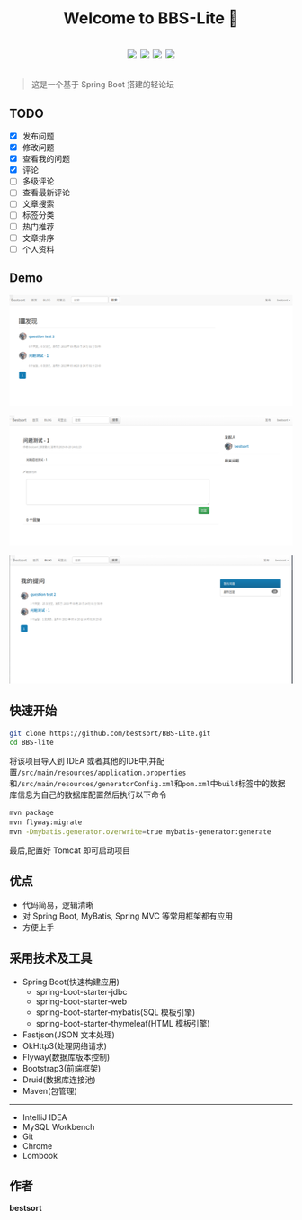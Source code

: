 <h1 align="center">Welcome to BBS-Lite 👋
<span align="center">

<img src="https://img.shields.io/badge/version-1.0-blue.svg?cacheSeconds=2592000"></img>
<img src="https://codebeat.co/badges/4c86e787-ca80-4e4b-8d94-29388044a3b4"></img>
<img src="https://img.shields.io/github/last-commit/bestsort/bbs-lite"></img>
<img src="https://img.shields.io/github/license/bestsort/bbs-lite"></img>
</span>
</h1>



> 这是一个基于 Spring Boot 搭建的轻论坛

## TODO

- [x] 发布问题
- [x] 修改问题
- [x] 查看我的问题
- [x] 评论
- [ ] 多级评论
- [ ] 查看最新评论
- [ ] 文章搜索
- [ ] 标签分类
- [ ] 热门推荐
- [ ] 文章排序
- [ ] 个人资料

## Demo

![](picture/main.png)

![](picture/question.png)

![](picture/my_question.png)
## 快速开始
```bash
git clone https://github.com/bestsort/BBS-Lite.git
cd BBS-lite
```
将该项目导入到 IDEA 或者其他的IDE中,并配置`/src/main/resources/application.properties`
和`/src/main/resources/generatorConfig.xml`和`pom.xml`中`build`标签中的数据库信息为自己的数据库配置然后执行以下命令
```bash
mvn package
mvn flyway:migrate
mvn -Dmybatis.generator.overwrite=true mybatis-generator:generate
```
最后,配置好 Tomcat 即可启动项目

## 优点

- 代码简易，逻辑清晰
- 对 Spring Boot, MyBatis, Spring MVC 等常用框架都有应用
- 方便上手

## 采用技术及工具
- Spring Boot(快速构建应用)
    - spring-boot-starter-jdbc
    - spring-boot-starter-web
    - spring-boot-starter-mybatis(SQL 模板引擎)
    - spring-boot-starter-thymeleaf(HTML 模板引擎)
- Fastjson(JSON 文本处理)
- OkHttp3(处理网络请求)
- Flyway(数据库版本控制)
- Bootstrap3(前端框架)
- Druid(数据库连接池)
- Maven(包管理)

---
- IntelliJ IDEA
- MySQL Workbench
- Git
- Chrome
- Lombook
## 作者
**bestsort**
